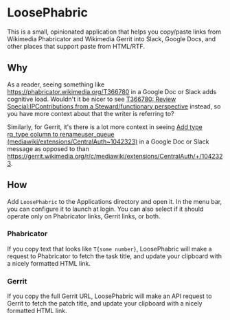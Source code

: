 # LoosePhabric

This is a small, opinionated application that helps you copy/paste links from Wikimedia Phabricator and Wikimedia Gerrit into Slack, Google Docs, and other places that support paste from HTML/RTF.

## Why

As a reader, seeing something like https://phabricator.wikimedia.org/T366780 in a Google Doc or Slack adds cognitive load. Wouldn't it be nicer to see [T366780: Review Special:IPContributions from a Steward/functionary perspective](https://phabricator.wikimedia.org/T366780) instead, so you have more context about that the writer is referring to?

Similarly, for Gerrit, it's there is a lot more context in seeing [Add type rq_type column to renameuser_queue (mediawiki/extensions/CentralAuth~1042323)](https://gerrit.wikimedia.org/r/c/mediawiki/extensions/CentralAuth/+/1042323) in a Google Doc or Slack message as opposed to than https://gerrit.wikimedia.org/r/c/mediawiki/extensions/CentralAuth/+/1042323.

## How

Add `LoosePhabric` to the Applications directory and open it. In the menu bar, you can configure it to launch at login. You can also select if it should operate only on Phabricator links, Gerrit links, or both.

### Phabricator

If you copy text that looks like `T{some number}`, LoosePhabric will make a request to Phabricator to fetch the task title, and update your clipboard with a nicely formatted HTML link.

### Gerrit

If you copy the full Gerrit URL, LoosePhabric will make an API request to Gerrit to fetch the patch title, and update your clipboard with a nicely formatted HTML link.

